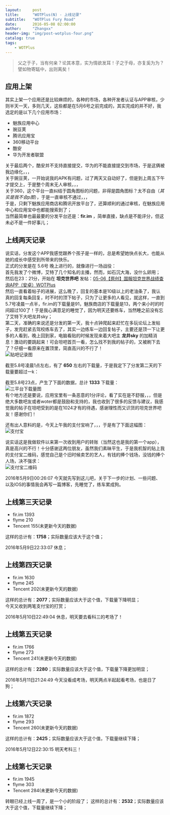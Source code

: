```yaml
---
layout:     post
title:      "WOTPlus(N) - 上线记录"
subtitle:   "WOTPlus Fury Road"
date:       2016-05-08 02:00:00
author:     "Zhangxx"
header-img: "img/post-wotplus-four.png"
catalog: true
tags:
    - WOTPlus
---
```


> 父之于子，当有何亲？论其本意，实为情欲发耳！子之于母，亦复奚为为？譬如物寄缻中，出则离矣！

## 应用上架

其实上架一个应用还是比较麻烦的，各种的市场，各种开发者认证与APP审核，少则半天一天，多则几天，这些都是在5月6号之前完成的，其实完成的并不好，我选定的是以下几个应用市场：  

* 魅族应用中心
* 豌豆荚
* 腾讯应用宝
* 360移动平台
* 酷安
* 华为开发者联盟  

关于最后两个，酷安并不支持直接提交，华为的不能直接提交到市场，于是这俩被我边缘化，，，  
关于豌豆荚，一开始说我的APK有问题，过了两天又自动好了，但是到上周五下午才提交上，于是整个周末无人审核，，，  
关于360，这个平台一直纠结于圆角图标的问题，非得是圆角图标？太不自由（*其实是我不会p图*），于是一直审核不通过，，，  
于是，只剩下魅族应用商店和腾讯开放平台了，还算顺利的通过审核，在魅族应用中心和应用宝中也都能搜索到了；  
当然最简单也最最要的分发平台还是：**fir.im**  ，简单直接，缺点是不能评分，但这未必不是一件好事儿；  

## 上线两天记录

说实话，分发这个APP我感觉跟养个孩子是一样的，总是希望她快点长大，也能从她的成长中感受到所带来的快乐。  
正式的分发是在 5.6号 晚上进行的，就像进行一场战役：  
首先我发了个微博，艾特了几个知名的主播，然而，如石沉大海，没什么卵用；  
然后在23：21分，开始在 **坦克世界吧** 发帖：[05-06【原创】国服坦克世界战绩查询APP（安卓）WOTPlus](http://tieba.baidu.com/p/4530207210?pn=1)  
然后一直看着帖子的进展，这么晚了，回复的基本是10级以上的老油条了，我认真的回复每条回复，时不时的顶下帖子，只为了让更多的人看见，就这样，一直到5.7号凌晨一点半，fir.im的下载量是91，魅族商店的下载量是13，两个来小时的时间超过100了！于是我心满意足的睡觉了，因为明天还要练车，当然睡之前没有忘了艾特下大吧龙井sky；  
第二天，准确的来说还是分发的第一天，我十点钟爬起来赶忙在多玩论坛上发帖子，发完赶紧去驾校练车去了，其实一边练车一边回复帖子，主要还是顶一下让更多的人看到，晚上回到家，电脑看贴的时候发现来着大吧主 **龙井sky** 的加精消息！激动的要跳起来！可会坦吧首页一看，怎么找不到我的帖子的，又被刷下去了？仔细一看原来在置顶里，简直高兴的不行了！  
![ 贴吧记录图 ](http://7xsvfv.com2.z0.glb.clouddn.com/tanba0001.jpg)  

截至5.8号凌晨1点左右，有了 **650** 左右的下载量，于是我定下了分发第二天的下载量要超过一k：

截至5.8号23点，产生了下面的数据，总计 **1333** 下载量：  
![ 三平台下载量图 ](http://7xsvfv.com2.z0.glb.clouddn.com/tanba0002.jpg)  
有个地方还是要说，应用宝里有一条恶意的1分评论，看了实在是不舒服，，，但是绝大多数吧友或者woter都是鼓励和支持的，我也收到了很多的反馈与建议，我感觉我的帖子在坦吧受到的是在1024才有的待遇，感谢理性而又识货的坦克世界吧友！感谢你们！  

还有出人意料的是，今天上午我的支付宝响了，，，于是有了下面这幅图：  
![ 支付宝 ](http://7xsvfv.com2.z0.glb.clouddn.com/tanba0003.jpg)  

说实话这是我做软件以来第一次收到用户的转账（当然这也是我的第一个app），真是高兴的不行！十分感谢这两位朋友，虽然我们素昧平生，于是我机智的贴上我的支付宝二维码，感觉自己是个旧时候卖艺的艺人，有钱的捧个钱场，没钱的捧个人场，决不强求：  
![支付宝二维码](http://7xti0t.com2.z0.glb.clouddn.com/zhifubao)  

2016年5月9日00:26:07 今天就先写到这儿吧，关于下一步的计划、一些问题、以及IOS的事情我会再写一篇博客，先睡觉了，练车累成狗。

## 上线第三天记录  

* fir.im 1393 
* flyme 210
* Tencent 155(未更新今天的数据)

这样的总计有：**1758**；实际数量应该大于这个值；

2016年5月9日22:33:07 休息；

## 上线第四天记录  

* fir.im 1630 
* flyme 245
* Tencent 202(未更新今天的数据)

这样的总计有：**2077**；实际数量应该大于这个值，下载量下降明显；  
今天又收到两笔支付宝的打赏；

2016年5月10日22:49:04 休息，明天要去看科三的考场了！

## 上线第五天记录  

* fir.im 1766   
* flyme 273
* Tencent 241(未更新今天的数据)

这样的总计有：**2280**；实际数量应该大于这个值，下载量下降更加明显；

2016年5月11日21:24:49 今天没看成考场，明天两点半起起看考场，也是日了狗；

## 上线第六天记录  

* fir.im 1872   
* flyme 293
* Tencent 260(未更新今天的数据)

这样的总计有：**2425**；实际数量应该大于这个值，下载量继续下降；

2016年5月12日22:30:15 明天考科三！  

## 上线第七天记录  

* fir.im 1945     
* flyme 303
* Tencent 284(未更新今天的数据)

转眼已经上线一周了，是一个小的阶段了；
这样的总计有：**2532**；实际数量应该大于这个值，下载量继续下降；
